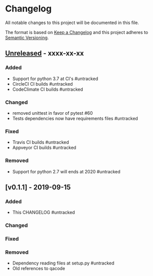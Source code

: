 # Changelog
All notable changes to this project will be documented in this file.

The format is based on [Keep a Changelog](http://keepachangelog.com/en/1.0.0/)
and this project adheres to [Semantic Versioning](http://semver.org/spec/v2.0.0.html).


## [Unreleased] - xxxx-xx-xx

### Added
- Support for python 3.7 at CI's #untracked
- CircleCI CI builds #untracked
- CodeClimate CI builds #untracked

### Changed
- removed unittest in favor of pytest #60
- Tests dependencies now have requirements files #untracked

### Fixed
- Travis CI builds #untracked
- Appveyor CI builds #untracked

### Removed
- Support for python 2.7 will ends at 2020 #untracked


## [v0.1.1] - 2019-09-15

### Added
- This CHANGELOG #untracked

### Changed

### Fixed

### Removed
- Dependency reading files at setup.py #untracked
- Old references to qacode


[Unreleased]: https://github.com/netzulo/qatestlink/compare/v0.1.1...HEAD
[0.1.1]: https://github.com/netzulo/qatestlink/compare/v0.1.0...v0.1.1
[0.1.0]: https://github.com/netzulo/qatestlink/compare/v0.0.9...v0.1.0
[0.0.9]: https://github.com/netzulo/qatestlink/compare/v0.0.8...v0.0.9
[0.0.8]: https://github.com/netzulo/qatestlink/compare/v0.0.7...v0.0.8
[0.0.7]: https://github.com/netzulo/qatestlink/compare/v0.0.6...v0.0.7
[0.0.6]: https://github.com/netzulo/qatestlink/compare/v0.0.5...v0.0.6
[0.0.4]: https://github.com/netzulo/qatestlink/compare/v0.0.3...v0.0.5
[0.0.3]: https://github.com/netzulo/qatestlink/compare/v0.0.2...v0.0.3
[0.0.2]: https://github.com/netzulo/qatestlink/compare/v0.0.1...v0.0.2
[0.0.1]: https://github.com/netzulo/qatestlink/compare/v0.0.0...v0.0.1